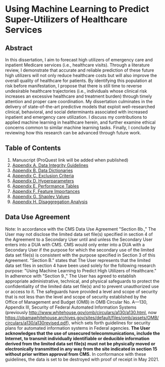 # Using Machine Learning to Predict Super-Utilizers of Healthcare Services

## Abstract

In this dissertation, I aim to forecast high utilizers of emergency care and inpatient Medicare services (i.e., healthcare visits). Through a literature review, I demonstrate that accurate and reliable prediction of these future high utilizers will not only reduce healthcare costs but will also improve the overall quality of healthcare for patients. By identifying this population at risk before manifestation, I propose that there is still time to reverse undesirable healthcare trajectories (i.e., individuals whose clinical risk increases an excessive healthcare and treatment burden) through timely attention and proper care coordination. My dissertation culminates in the delivery of state-of-the-art predictive models that exploit well-researched clinical, behavioral, and social determinants associated with increased inpatient and emergency care utilization. I discuss my contributions to applied machine learning in healthcare herein, and further examine ethical concerns common to similar machine learning tasks. Finally, I conclude by reviewing how this research can be advanced through future work.

## Table of Contents
1. Manuscript (ProQuest link will be added when published)
2. [Appendix A. Data Integrity Guidelines](https://github.com/kevinbuchanjr/dissertation/tree/master/Appendix%20A.%20Data%20Integrity%20Guidelines)
3. [Appendix B. Data Dictionaries](https://github.com/kevinbuchanjr/dissertation/tree/master/Appendix%20B.%20Data%20Dictionaries)
4. [Appendix C. Exclusion Criteria](https://github.com/kevinbuchanjr/dissertation/tree/master/Appendix%20C.%20Exclusion%20Criteria)
5. [Appendix D. Hyperparameters](https://github.com/kevinbuchanjr/dissertation/tree/master/Appendix%20D.%20Hyperparameters)
6. [Appendix E. Performance Tables](https://github.com/kevinbuchanjr/dissertation/tree/master/Appendix%20E.%20Performance%20Tables)
7. [Appendix F. Feature Importances](https://github.com/kevinbuchanjr/dissertation/tree/master/Appendix%20F.%20Feature%20Importances)
8. [Appendix G. Shapley Values](https://github.com/kevinbuchanjr/dissertation/tree/master/Appendix%20G.%20Shapley%20Values)
9. [Appendix H. Disaggregation Analysis](https://github.com/kevinbuchanjr/dissertation/tree/master/Appendix%20H.%20Disaggregation%20Analysis)

## Data Use Agreement
Note: In accordance with the CMS Data Use Agreement "Section 8b.," The User may not disclose the limited data set file(s) specified in section 4 of the Agreement to a Secondary User until and unless the Secondary User enters into a DUA with CMS. CMS would only enter into a DUA with a Secondary User if the purpose for which the secondary use of the limited data set file(s) is consistent with the purpose specified in Section 3 of this Agreement. "Section B." states that The User represents that the limited data set files in section 4 have been used solely for the following research purpose:
"Using Machine Learning to Predict High Utilizers of Healthcare." In adherence with "Section 9.," The User has agreed to establish appropriate administrative, technical, and physical safeguards to protect the confidentiality of the limited data set file(s) and to prevent unauthorized use or access to it. The safeguards have provided a level and scope of security that is not less than the level and scope of security established by the Office of Management and Budget (OMB) in OMB Circular No. A—130, Appendix III, Security of Federal Automated Information Systems (previously http://www.whitehouse.gov/omb/circulars/a130/a130.html, now https://obamawhitehouse.archives.gov/sites/default/files/omb/assets/OMB/circulars/a130/a130revised.pdf), which sets forth guidelines for security plans for automated information systems in Federal agencies. **The User acknowledges that the use of unsecured telecommunications, include the Internet, to transmit individually identifiable or deducible information derived from the limited data set file(s) must not be physically moved or electronically transmitted in any way from the site indicated in section 15 without prior written approval from CMS.** In conformance with these guidelines, the data is set to be destroyed with proof of receipt in May 2021.